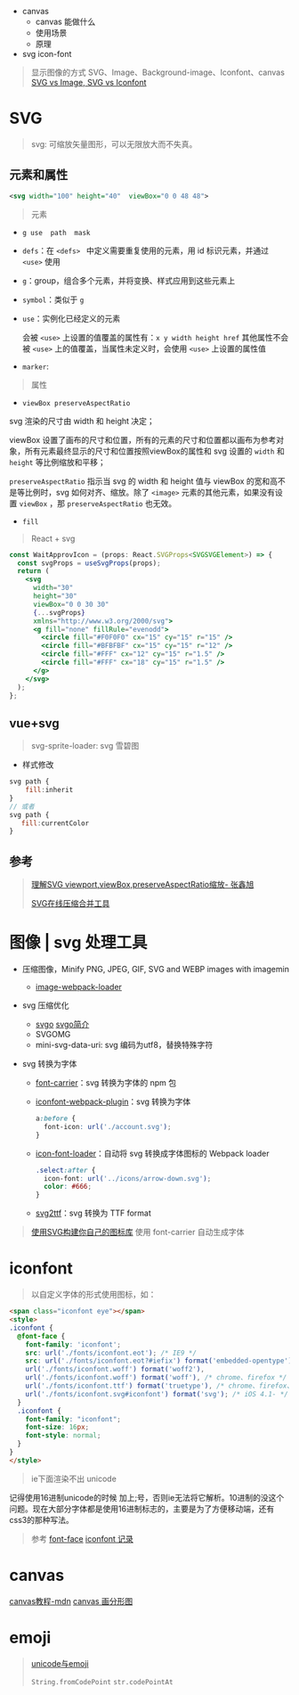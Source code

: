 - canvas
  - canvas 能做什么
  - 使用场景
  - 原理
- svg  icon-font

> 显示图像的方式
> SVG、Image、Background-image、Iconfont、canvas
> [SVG vs Image, SVG vs Iconfont](https://jelly.jd.com/article/5c510ef9c6dc110059dafba6)  

# SVG

> svg: 可缩放矢量图形，可以无限放大而不失真。

## 元素和属性

```xml
<svg width="100" height="40"  viewBox="0 0 48 48">
```

> 元素

- `g use  path  mask` 
- `defs`：在 `<defs> ` 中定义需要重复使用的元素，用 id 标识元素，并通过  `<use>` 使用
- `g`：group，组合多个元素，并将变换、样式应用到这些元素上
- `symbol`：类似于 `g` 
- `use`：实例化已经定义的元素

  会被 `<use>` 上设置的值覆盖的属性有：`x y width height href` 
  其他属性不会被 `<use>` 上的值覆盖，当属性未定义时，会使用 `<use>` 上设置的属性值

- `marker`: 



> 属性

- `viewBox preserveAspectRatio`

svg 渲染的尺寸由 width 和 height 决定；

viewBox 设置了画布的尺寸和位置，所有的元素的尺寸和位置都以画布为参考对象，所有元素最终显示的尺寸和位置按照viewBox的属性和 svg 设置的 `width` 和  `height` 等比例缩放和平移；

`preserveAspectRatio` 指示当 svg 的 width 和 height 值与 viewBox 的宽和高不是等比例时，svg 如何对齐、缩放。除了 `<image>` 元素的其他元素，如果没有设置 `viewBox` ，那 `preserveAspectRatio` 也无效。

- `fill`

> React + svg

```jsx
const WaitApprovIcon = (props: React.SVGProps<SVGSVGElement>) => {
  const svgProps = useSvgProps(props);
  return (
    <svg
      width="30"
      height="30"
      viewBox="0 0 30 30"
      {...svgProps}
      xmlns="http://www.w3.org/2000/svg">
      <g fill="none" fillRule="evenodd">
        <circle fill="#F0F0F0" cx="15" cy="15" r="15" />
        <circle fill="#BFBFBF" cx="15" cy="15" r="12" />
        <circle fill="#FFF" cx="12" cy="15" r="1.5" />
        <circle fill="#FFF" cx="18" cy="15" r="1.5" />
      </g>
    </svg>
  );
};
```

## vue+svg

> svg-sprite-loader: svg 雪碧图

- 样式修改

```js
svg path {
    fill:inherit
}
// 或者
svg path {
   fill:currentColor
}
```

## 参考

> [理解SVG viewport,viewBox,preserveAspectRatio缩放- 张鑫旭](https://www.zhangxinxu.com/wordpress/2014/08/svg-viewport-viewbox-preserveaspectratio/) 
>
> [SVG在线压缩合并工具](https://www.zhangxinxu.com/sp/svgo/) 

# 图像 | svg 处理工具

- 压缩图像，Minify PNG, JPEG, GIF, SVG and WEBP images with imagemin
  - [image-webpack-loader](https://github.com/tcoopman/image-webpack-loader) 
  
- svg 压缩优化
  - [svgo](https://github.com/svg/svgo) [svgo简介](https://www.zhangxinxu.com/wordpress/2016/02/svg-compress-tool-svgo-experience/) 
  - SVGOMG
  - mini-svg-data-uri: svg 编码为utf8，替换特殊字符
  
- svg 转换为字体
  - [font-carrier](https://github.com/purplebamboo/font-carrier#readme)：svg 转换为字体的 npm 包
  - [iconfont-webpack-plugin](https://github.com/jantimon/iconfont-webpack-plugin)：svg 转换为字体
    ```css
    a:before {
      font-icon: url('./account.svg');
    }
    ```
    
  - [icon-font-loader](https://www.npmjs.com/package/icon-font-loader)：自动将 svg 转换成字体图标的 Webpack loader
    
    ```css
    .select:after {
      icon-font: url('../icons/arrow-down.svg');
      color: #666;
    }
    ```
    
  - [svg2ttf]( https://github.com/fontello/svg2ttf)：svg 转换为 TTF format

> [使用SVG构建你自己的图标库](https://juejin.cn/post/7079080370590711822#heading-4)
> 使用 font-carrier 自动生成字体


# iconfont

> 以自定义字体的形式使用图标，如：

```html
<span class="iconfont eye"></span>
<style>
.iconfont {
  @font-face {
    font-family: 'iconfont';
    src: url('./fonts/iconfont.eot'); /* IE9 */
    src: url('./fonts/iconfont.eot?#iefix') format('embedded-opentype'), /* IE6-IE8 */
    url('./fonts/iconfont.woff') format('woff2'),
    url('./fonts/iconfont.woff') format('woff'), /* chrome、firefox */
    url('./fonts/iconfont.ttf') format('truetype'), /* chrome、firefox、opera、Safari, Android, iOS 4.2+*/
    url('./fonts/iconfont.svg#iconfont') format('svg'); /* iOS 4.1- */
  }
  .iconfont {
    font-family: "iconfont";
    font-size: 16px;
    font-style: normal;
  }
}
</style>
```

> ie下面渲染不出 unicode

记得使用16进制unicode的时候 加上;号，否则ie无法将它解析。10进制的没这个问题。现在大部分字体都是使用16进制标志的，主要是为了方便移动端，还有css3的那种写法。

> 参考
> [font-face](https://www.zhangxinxu.com/wordpress/2017/03/css3-font-face-src-local/) 
> [iconfont 记录](http://purplebamboo.github.io/2014/01/09/iconfont/) 

# canvas

[canvas教程-mdn](https://developer.mozilla.org/zh-CN/docs/Web/API/Canvas_API) 
[canvas 画分形图](https://mp.weixin.qq.com/s/T8Bd3hOXbAnxS5Te9l1V8w) 

# emoji

> [unicode与emoji](https://juejin.cn/post/6844903637555101704) 
>
> `String.fromCodePoint` `str.codePointAt` 